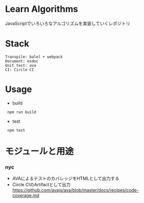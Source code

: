 # Learn Algorithms
JavaScriptでいろいろなアルゴリズムを実装していくレポジトリ

# Stack

```
Transpile: balel + webpack
Document: esdoc
Unit test: ava
CI: Circle CI
```

# Usage

 - build
```
 npm run build
```

- test
```
 npm test
```

# モジュールと用途

### nyc
 - AVAによるテストのカバレッジをHTMLとして出力する
 - Circle CIのArtifactとして出力 
 https://github.com/avajs/ava/blob/master/docs/recipes/code-coverage.md